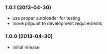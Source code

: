 ### 1.0.1 (2013-04-30)

* use proper autoloader for testing
* move phpunit to development requirements

### 1.0.0 (2013-04-30)

* initial release